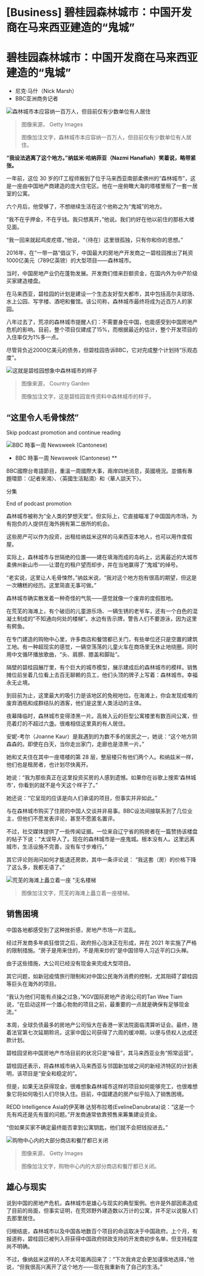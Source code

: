 # [Business] 碧桂园森林城市：中国开发商在马来西亚建造的“鬼城”

#  碧桂园森林城市：中国开发商在马来西亚建造的“鬼城”

  * 尼克·马什（Nick Marsh） 
  * BBC亚洲商务记者 


![森林城市本应容纳一百万人，但目前仅有少数单位有人居住](_131915121_gettyimages-1636808565.jpg)

> 图像来源，  Getty Images
>
> 图像加注文字，森林城市本应容纳一百万人，但目前仅有少数单位有人居住。

**“我设法逃离了这个地方。”纳兹米·哈纳菲亚（Nazmi Hanafiah）笑着说，略带紧张。**

一年前，这位 30 岁的IT工程师搬到了位于马来西亚南部柔佛州的“森林城市”，这是一座由中国地产商建造的庞大住宅区。他在一座俯瞰大海的塔楼里租了一套一居室的公寓。

六个月后，他受够了，不想继续生活在这个他称之为“鬼城”的地方。

“我不在乎押金，不在乎钱。我只想离开，”他说。我们约好在他以前住的那栋大楼见面。

“我一回来就起鸡皮疙瘩，”他说，“（待在）这里很孤独，只有你和你的思想。”

2016年，在“一带一路”倡议下，中国最大的房地产开发商之一碧桂园推出了耗资1000亿美元（789亿英镑）的大型项目——森林城市。


当时，中国房地产业仍在蓬勃发展。开发商们借来巨额资金，在国内外为中产阶级买家建造楼盘。

在马来西亚，碧桂园的计划是建设一个生态友好型大都市，其中包括高尔夫球场、水上公园、写字楼、酒吧和餐馆。该公司称，森林城市最终将成为近百万人的家园。

八年过去了，荒凉的森林城市提醒人们：不需要身在中国，也能感受到中国房地产危机的影响。目前，整个项目仅建成了15%，而根据最近的估计，整个开发项目的入住率仅为1%多一点。

尽管背负近2000亿美元的债务，但碧桂园告诉BBC，它对完成整个计划持“乐观态度”。

![这就是碧桂园想象中森林城市的样子](_131924294_9343a3dc-9e20-4321-aa9f-e8614e320c8e.jpg)

> 图像来源，  Country Garden
>
> 图像加注文字，这是碧桂园宣传资料中森林城市的样子。

##  “这里令人毛骨悚然”

Skip podcast promotion and continue reading

![BBC 時事一周 Newsweek \(Cantonese\)](p02h1mg5.jpg)

* BBC 時事一周 Newsweek (Cantonese)   **

BBC國際台粵語節目，重溫一周國際大事，兩岸四地消息，英國境況。並備有專題環節：〈記者來鴻〉、〈英國生活點滴〉和〈華人談天下〉。

分集

End of podcast promotion

森林城市被称为“全人类的梦想天堂”。但实际上，它直接瞄准了中国国内市场，为有抱负的人提供在海外拥有第二居所的机会。

这些房产可以作为投资，出租给纳兹米这样的马来西亚本地人，也可以用作度假屋。

实际上，森林城市与世隔绝的位置——建在填海而成的岛屿上，远离最近的大城市柔佛州新山市——让潜在的租户望而却步，并在当地赢得了“鬼城”的绰号。

“老实说，这里让人毛骨悚然，”纳兹米说，“我对这个地方抱有很高的期望，但这是一次糟糕的经历。这里简直无事可做。”

森林城市确实散发着一种奇怪的气氛——感觉就像一个废弃的度假胜地。

在荒芜的海滩上，有个破旧的儿童游乐场、一辆生锈的老爷车，还有一个白色的混凝土制成的“不知通向何处的楼梯”。水边有告示牌，警告人们不要游泳，因为这里有鳄鱼。

在专门建造的购物中心里，许多商店和餐馆都已关门，有些单位还只是空置的建筑工地。有一种超现实的感觉，一辆空荡荡的儿童火车在商场里无休止地绕圈，同时用中文循环播放歌曲，“头、肩膀、膝盖和脚趾”。

隔壁的碧桂园展厅里，有个巨大的城市模型，展示建成后的森林城市的模样。销售摊位前坐着几位看上去百无聊赖的员工，他们头顶的牌子上写着：森林城市。幸福永无止境。

到目前为止，这里最大的吸引力是该地区的免税地位。在海滩上，你会发现成堆的废弃酒瓶和成群结队的酒客，他们是这里人类活动的主体。

夜幕降临时，森林城市变得漆黑一片。高耸入云的巨型公寓楼里有数百间公寓，但亮着灯的不超过六盏。很难相信这里真的有人居住。

安妮-考尔（Joanne Kaur）是我遇到的为数不多的居民之一，她说：“这个地方阴森森的。即使在白天，当你走出家门，走廊也是漆黑一片。”

她和丈夫住在其中一座塔楼的第 28 层，整层楼只有他们两个人。和纳兹米一样，他们也是租房者，也计划尽快离开。

她说：“我为那些真正在这里投资买房的人感到遗憾。如果你在谷歌上搜索‘森林城市’，你看到的就不是今天这个样子了。”

她还说：“它呈现的应该是向人们承诺的项目，但事实并非如此。”

与在森林城市购买了住房的中国人交谈并非易事。BBC设法间接联系到了几位业主，但他们不愿发表评论，甚至不愿匿名置评。

不过，社交媒体提供了一些传闻证据。一位来自辽宁省的购房者在一篇赞扬该楼盘的帖子下说：“太误导人了。现在的森林城市是一座鬼城。根本没有人。这里远离城市，生活设施不完善，没有车寸步难行。”

其它评论则询问如何才能退还房款，其中一条评论说： “我这套（房）的价格下降了这么多，我都无语了。”

![荒芜的海滩上矗立着一座 "无名楼梯](_131925622_photo05-12-2023152009.jpg)

> 图像加注文字，荒芜的海滩上矗立着一座楼梯。

##  销售困境

中国各地都感受到了这种挫折感，房地产市场一片混乱。

经过开发商多年疯狂借贷之后，政府担心泡沫正在形成，并在 2021 年实施了严格的限制措施。“房子是用来住的，不是用来炒的”是中国领导人习近平的口头禅。

由于这些措施，大公司已经没有现金来完成大型项目。

其它问题，如新冠疫情旅行限制和对中国公民海外消费的控制，尤其阻碍了碧桂园等巨头在海外的项目。

“我认为他们可能有点操之过急，”KGV国际房地产咨询公司的Tan Wee Tiam说，“在启动这样一个雄心勃勃的项目之前，最重要的一点就是确保有足够现金流。”

本周，全球负债最多的房地产公司恒大在香港一家法院面临清算听证会。最终，随着法官第七次延期聆讯，这家中国公司获得了六周的缓冲期，以便与债权人达成还款计划。

碧桂园坚称中国房地产市场目前的状况只是“噪音”，其马来西亚业务“照常运营”。

碧桂园还表示，将森林城市纳入马来西亚与邻国新加坡之间的新经济特区的计划表明，该项目是“安全和稳定的”。

但是，如果无法获得现金，很难想象森林城市这样的项目如何能够完工，也很难想象它将如何吸引人们尽快入住。目前，中国建造的房产似乎陷入了销售困境。

REDD Intelligence Asia的伊芙琳·达努布拉塔(EvelineDanubrata)说：“这是一个先有鸡还是先有蛋的问题。”开发商通常依靠预售来筹集建设资金。

“但如果买家不确定最终能否拿到公寓钥匙，他们就不会把钱投进去。”

![购物中心内的大部分商店和餐厅都已关闭](_131915123_mall-forestgarden.jpg)

> 图像来源，  Getty Images
>
> 图像加注文字，购物中心内的大部分商店和餐厅都已关闭。

##  雄心与现实

说到中国的房地产危机，森林城市是雄心与现实的典型案例。也许是外部因素造成了目前的局面，但事实证明，在荒郊野外建造数以万计的公寓，并不足以说服人们去那里居住。

归根结底，森林城市以及中国各地数百个项目的命运取决于中国政府。上个月，有报道称，碧桂园已被列入将获得中国政府财政支持的开发商初步名单，但支持程度尚不明确。

不过，像纳兹米这样的人不太可能再回来了：“下次我肯定会更加谨慎地选择，”他说，“但我很高兴离开了这个地方——现在我重新有了自己的生活。”


